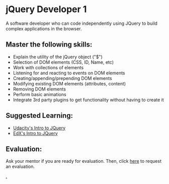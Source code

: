 # jQuery Developer 1

A software developer who can code independently using JQuery to build complex applications in the browser.

## Master the following skills:

* Explain the utility of the jQuery object ("$")
* Selection of DOM elements (CSS, ID, Name, etc)
* Work with collections of elements
* Listening for and reacting to events on DOM elements
* Creating/appending/prepending DOM elements
* Modifying existing DOM elements (attributes, content)
* Removing DOM elements
* Perform basic animations
* Integrate 3rd party plugins to get functionality without having to create it

## Suggested Learning: 
* [Udacity's Intro to JQuery](https://www.udacity.com/course/intro-to-jquery--ud245) 
* [EdX's Intro to JQuery](https://www.edx.org/course/introduction-to-jquery)

## Evaluation:

Ask your mentor if you are ready for evaluation. Then, click [here](https://calendly.com/codex-academy/level-2-mastery-evaluation?a1=jQuery%20Developer%201&a2=Cnd-oYKxS_qOH_ZFcpwXkA) to request an evaluation.

[.](level-2)